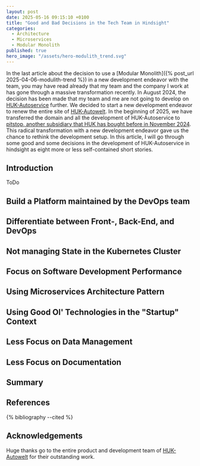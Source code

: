 ```yaml
---
layout: post
date: 2025-05-16 09:15:10 +0100
title: "Good and Bad Decisions in the Tech Team in Hindsight"
categories:
  - Architecture
  - Microservices
  - Modular Monolith
published: true
hero_image: "/assets/hero-modulith_trend.svg"
---
```

In the last article about the decision to use a [Modular Monolith]({% post_url 2025-04-06-modulith-trend %}) in a new development endeavor with the team, you may have read already that my team and the company I work at has gone through a massive transformation recently.
In August 2024, the decision has been made that my team and me are not going to develop on [HUK-Autoservice](https://www.huk-autoservice.de) further.
We decided to start a new development endeavor to renew the entire site of [HUK-Autowelt](https://www.huk-autowelt.de).
In the beginning of 2025, we have transferred the domain and all the development of HUK-Autoservice to [pitstop, another subsidiary that HUK has bought before in November 2024](https://www.spiegel.de/wirtschaft/service/huk-coburg-uebernimmt-werkstattkette-pitstop-a-41dc8155-af42-4677-93f4-b664d68065a3).
This radical transformation with a new development endeavor gave us the chance to rethink the development setup.
In this article, I will go through some good and some decisions in the development of HUK-Autoservice in hindsight as eight more or less self-contained short stories.

## Introduction

ToDo

## Build a Platform maintained by the DevOps team

## Differentiate between Front-, Back-End, and DevOps

## Not managing State in the Kubernetes Cluster

## Focus on Software Development Performance

## Using Microservices Architecture Pattern

## Using Good Ol' Technologies in the "Startup" Context

## Less Focus on Data Management

## Less Focus on Documentation

## Summary

## References

{% bibliography --cited %}

## Acknowledgements

Huge thanks go to the entire product and development team of [HUK-Autowelt](https://www.huk-autowelt.de) for their outstanding work.